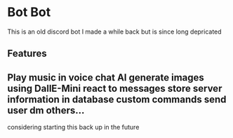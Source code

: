 # Bot Bot
This is an old discord bot I made a while back but is since long depricated
## Features
Play music in voice chat
AI generate images using DallE-Mini
react to messages
store server information in database
custom commands
send user dm
others...
---
considering starting this back up in the future
